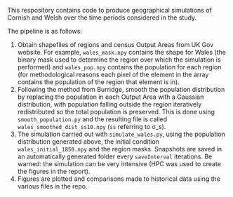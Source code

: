 This respository contains code to produce geographical simulations of Cornish and Welsh over the time periods considered in the study.

The pipeline is as follows:
1. Obtain shapefiles of regions and census Output Areas from UK Gov website. For example, `wales_mask.npy` contains the shape for Wales (the binary mask used to determine the region over which the simulation is performed) and `wales_pop.npy` contains the population for each region (for methodological reasons each pixel of the element in the array contains the population of the region that element is in). 
2. Following the method from Burridge, smooth the population distribution by replacing the population in each Output Area with a Gaussian distribution, with population falling outside the region iteratively redistributed so the total population is preserved. This is done using `smooth_population.py` and the resulting file is called `wales_smoothed_dist_ss10.npy` (`ss` referring to σ_s).
3. The simulation carried out with `simulate_wales.py`, using the population distribution generated above, the initial condition `wales_initial_1850.npy` and the region masks. Snapshots are saved in an automatically generated folder every `saveInterval` iterations. Be warned: the simulation can be very intensive (HPC was used to create the figures in the report).
4. Figures are plotted and comparisons made to historical data using the various files in the repo.
